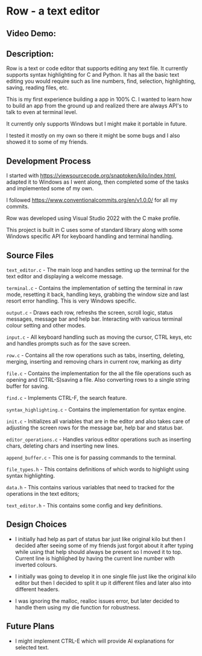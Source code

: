 # Row - a text editor

## Video Demo:  <URL HERE>

## Description:

Row is a text or code editor that supports editing any text file. It currently supports syntax highlighting for C and Python.
It has all the basic text editing you would require such as line numbers, find, selection, highlighting, saving, reading files, etc.

This is my first experience building a app in 100% C.
I wanted to learn how to build an app from the ground up and realized there are always API's to talk to even at terminal level.

It currently only supports Windows but I might make it portable in future.

I tested it mostly on my own so there it might be some bugs and I also showed it to some of my friends.

## Development Process

I started with https://viewsourcecode.org/snaptoken/kilo/index.html, adapted it to Windows as I went along, then completed some of the tasks and implemented some of my own.

I followed https://www.conventionalcommits.org/en/v1.0.0/ for all my commits.

Row was developed using Visual Studio 2022 with the C make profile.

This project is built in C uses some of standard library along with some Windows specific API for keyboard handling and terminal handling.

## Source Files

`text_editor.c` - The main loop and handles setting up the terminal for the text editor and displaying a welcome message.

`terminal.c` - Contains the implementation of setting the terminal in raw mode, resetting it back, handling keys, grabbing the window size and last resort error handling.
This is very Windows specific.

`output.c` - Draws each row, refreshs the screen, scroll logic, status messages, message bar and help bar. Interacting with various terminal colour setting and other modes.

`input.c` - All keyboard handling such as moving the cursor, CTRL keys, etc and handles prompts such as for the save screen.

`row.c` - Contains all the row operations such as tabs, inserting, deleting, merging, inserting and removing chars in current row, marking as dirty

`file.c` - Contains the implementation for the all the file operations such as opening and (CTRL-S)saving a file. Also converting rows to a single string buffer for saving.

`find.c` - Implements CTRL-F, the search feature.

`syntax_highlighting.c` - Contains the implementation for syntax engine.

`init.c` - Initializes all variables that are in the editor and also takes care of adjusting the screen rows for the message bar, help bar and status bar.

`editor_operations.c` - Handles various editor operations such as inserting chars, deleting chars and inserting new lines.

`append_buffer.c` - This one is for passing commands to the terminal.

`file_types.h` - This contains definitions of which words to highlight using syntax highlighting.

`data.h` - This contains various variables that need to tracked for the operations in the text editors;

`text_editor.h` - This contains some config and key definitions.

## Design Choices

- I initially had help as part of status bar just like original kilo but then I decided after seeing some of my friends just forgot about it after typing while using that help should always be present so I moved it to top.
Current line is highlighed by having the current line number with inverted colours.

- I initially was going to develop it in one single file just like the original kilo editor but then I decided to split it up it different files and later also into different headers.
- I was ignoring the malloc, realloc issues error, but later decided to handle them using my die function for robustness.
## Future Plans
- I might implement CTRL-E which will provide AI explanations for selected text.